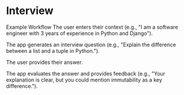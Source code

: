 # Interview

Example Workflow
The user enters their context (e.g., "I am a software engineer with 3 years of experience in Python and Django").

The app generates an interview question (e.g., "Explain the difference between a list and a tuple in Python.").

The user provides their answer.

The app evaluates the answer and provides feedback (e.g., "Your explanation is clear, but you could mention immutability as a key difference.").
